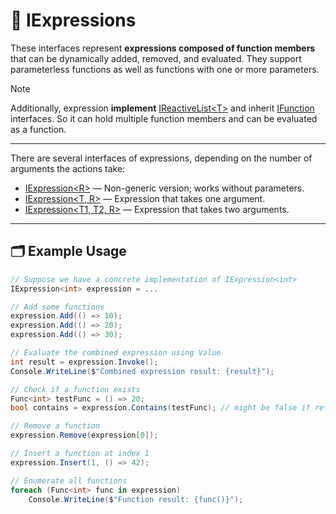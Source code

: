 # 🧩 IExpressions

These interfaces represent **expressions composed of function members** that can be dynamically added, removed, and
evaluated. They support parameterless functions as well as functions with one or more parameters.

> [!NOTE]  
> Additionally, expression **implement** [IReactiveList&lt;T&gt;](../Collections/IReactiveList.md)
> and inherit [IFunction](../Functions/IFunctions.md) interfaces. 
> So it can hold multiple function members and can be evaluated as a function.

---

There are several interfaces of expressions, depending on the number of arguments the actions take:

- [IExpression&lt;R&gt;](IExpression.md) — Non-generic version; works without parameters.
- [IExpression&lt;T, R&gt;](IExpression%601.md) — Expression that takes one argument.
- [IExpression&lt;T1, T2, R&gt;](IExpression%602.md) — Expression that takes two arguments.

---

## 🗂 Example Usage

```csharp
// Suppose we have a concrete implementation of IExpression<int>
IExpression<int> expression = ...

// Add some functions
expression.Add(() => 10);
expression.Add(() => 20);
expression.Add(() => 30);

// Evaluate the combined expression using Value
int result = expression.Invoke();
Console.WriteLine($"Combined expression result: {result}");

// Check if a function exists
Func<int> testFunc = () => 20;
bool contains = expression.Contains(testFunc); // might be false if reference differs

// Remove a function
expression.Remove(expression[0]);

// Insert a function at index 1
expression.Insert(1, () => 42);

// Enumerate all functions
foreach (Func<int> func in expression)
    Console.WriteLine($"Function result: {func()}");
```